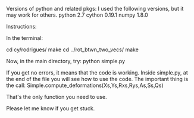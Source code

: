Versions of python and related pkgs:
	I used the following versions, but it may work for others.
	 python 2.7
	 cython 0.19.1
	 numpy 1.8.0
 
Instructions:


In the terminal: 

cd cy/rodrigues/
make
cd ../rot_btwn_two_vecs/
make

Now, in the main directory, try:
python simple.py

If you get no errors, it means that the code is working. 
Inside simple.py, at the end of the file
you will see how to use the code. 
The important thing is the call:
Simple.compute_deformations(Xs,Ys,Rxs,Rys,As,Ss,Qs)    

That's the only function you need to use.

Please let me know if you get stuck.   








